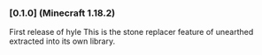 ### [0.1.0] (Minecraft 1.18.2)
First release of hyle
This is the stone replacer feature of unearthed extracted into its own library.